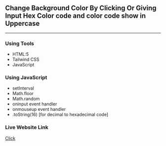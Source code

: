 ## Change Background Color By Clicking Or Giving Input Hex Color code and color code show in Uppercase
****

### Using Tools
* HTML:5
* Tailwind CSS
* JavaScript

### Using JavaScript
* setInterval
* Math.floor
* Math.random
* oninput event handler
* onmouseup event handler
* .toString(16) [for decimal to hexadecimal code]

### Live Website Link
<a href="https://rejoyanislam.github.io/change-background-color-by-giving-input-or-click-all-code-change-into-uppercase-/">Click</a>
